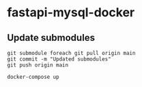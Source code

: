 # fastapi-mysql-docker

## Update submodules
```git
git submodule foreach git pull origin main
git commit -m "Updated submodules"
git push origin main
```

```sh
docker-compose up
```

